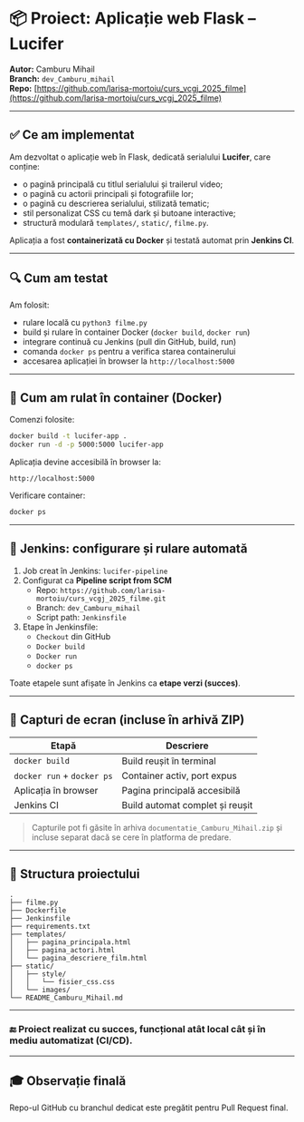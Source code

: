 # 📦 Proiect: Aplicație web Flask – Lucifer  
**Autor:** Camburu Mihail  
**Branch:** `dev_Camburu_mihail`  
**Repo:** [https://github.com/larisa-mortoiu/curs_vcgj_2025_filme](https://github.com/larisa-mortoiu/curs_vcgj_2025_filme)

---

## ✅ Ce am implementat

Am dezvoltat o aplicație web în Flask, dedicată serialului **Lucifer**, care conține:

- o pagină principală cu titlul serialului și trailerul video;
- o pagină cu actorii principali și fotografiile lor;
- o pagină cu descrierea serialului, stilizată tematic;
- stil personalizat CSS cu temă dark și butoane interactive;
- structură modulară `templates/`, `static/`, `filme.py`.

Aplicația a fost **containerizată cu Docker** și testată automat prin **Jenkins CI**.

---

## 🔍 Cum am testat

Am folosit:

- rulare locală cu `python3 filme.py`
- build și rulare în container Docker (`docker build`, `docker run`)
- integrare continuă cu Jenkins (pull din GitHub, build, run)
- comanda `docker ps` pentru a verifica starea containerului
- accesarea aplicației în browser la `http://localhost:5000`

---

## 🐳 Cum am rulat în container (Docker)

Comenzi folosite:

```bash
docker build -t lucifer-app .
docker run -d -p 5000:5000 lucifer-app
```

Aplicația devine accesibilă în browser la:
```
http://localhost:5000
```

Verificare container:
```bash
docker ps
```

---

## 🔧 Jenkins: configurare și rulare automată

1. Job creat în Jenkins: `lucifer-pipeline`
2. Configurat ca **Pipeline script from SCM**
   - Repo: `https://github.com/larisa-mortoiu/curs_vcgj_2025_filme.git`
   - Branch: `dev_Camburu_mihail`
   - Script path: `Jenkinsfile`
3. Etape în Jenkinsfile:
   - `Checkout` din GitHub
   - `Docker build`
   - `Docker run`
   - `docker ps`

Toate etapele sunt afișate în Jenkins ca **etape verzi (succes)**.

---

## 📸 Capturi de ecran (incluse în arhivă ZIP)

| Etapă                           | Descriere                            |
|--------------------------------|--------------------------------------|
| `docker build`                 | Build reușit în terminal             |
| `docker run` + `docker ps`     | Container activ, port expus         |
| Aplicația în browser           | Pagina principală accesibilă        |
| Jenkins CI                     | Build automat complet și reușit     |

> Capturile pot fi găsite în arhiva `documentatie_Camburu_Mihail.zip` și incluse separat dacă se cere în platforma de predare.

---

## 📁 Structura proiectului

```
.
├── filme.py
├── Dockerfile
├── Jenkinsfile
├── requirements.txt
├── templates/
│   ├── pagina_principala.html
│   ├── pagina_actori.html
│   └── pagina_descriere_film.html
├── static/
│   ├── style/
│   │   └── fisier_css.css
│   └── images/
└── README_Camburu_Mihail.md
```

---

### 🔚 Proiect realizat cu succes, funcțional atât local cât și în mediu automatizat (CI/CD).

---

## 🎓 Observație finală

Repo-ul GitHub cu branchul dedicat este pregătit pentru Pull Request final.
